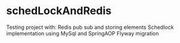 # schedLockAndRedis
Testing project with: 
Redis pub sub and storing elements
Schedlock implementation using MySql and SpringAOP
Flyway migration
